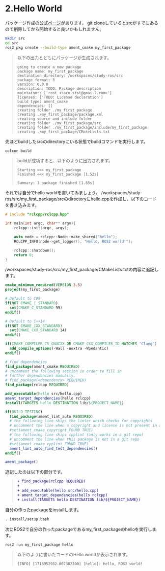 # 2.Hello World
パッケージ作成の[公式ページ](https://docs.ros.org/en/foxy/Tutorials/Beginner-Client-Libraries/Creating-Your-First-ROS2-Package.html)があります。
git cloneしているとsrcがすでにあるので削除してから開始すると良いかもしれません。

```sh
mkdir src
cd src
ros2 pkg create --build-type ament_cmake my_first_package
```
> 以下の出力とともにパッケージが生成されます。
> ```
> going to create a new package
> package name: my_first_package
> destination directory: /workspaces/study-ros/src
> package format: 3
> version: 0.0.0
> description: TODO: Package description
> maintainer: ['root <taro.stst@gmai.l.com>']
> licenses: ['TODO: License declaration']
> build type: ament_cmake
> dependencies: []
> creating folder ./my_first_package
> creating ./my_first_package/package.xml
> creating source and include folder
> creating folder ./my_first_package/src
> creating folder ./my_first_package/include/my_first_package
> creating ./my_first_package/CMakeLists.txt
> ```

先ほどbuildしたsrcのdirectoryにいる状態でbuildコマンドを実行します。
```bash
colcon build
```
> buildが成功すると、以下のように出力されます。
> ```
> Starting >>> my_first_package
> Finished <<< my_first_package [1.52s]                  
> 
> Summary: 1 package finished [1.85s]
> ```

それでは自分でhello worldを書いてみましょう。
/workspaces/study-ros/src/my_first_package/srcのdirectoryにhello.cppを作成し、以下のコードを書き込みます。

```cpp
# include "rclcpp/rclcpp.hpp"

int main(int argc, char** argv){
    rclcpp::init(argc, argv);

    auto node = rclcpp::Node::make_shared("hello");
    RCLCPP_INFO(node->get_logger(), "Hello, ROS2 world!");

    rclcpp::shutdown();
    return 0;
}
```

/workspaces/study-ros/src/my_first_package/CMakeLists.txtの内容に追記します。

```CMake
cmake_minimum_required(VERSION 3.5)
project(my_first_package)

# Default to C99
if(NOT CMAKE_C_STANDARD)
  set(CMAKE_C_STANDARD 99)
endif()

# Default to C++14
if(NOT CMAKE_CXX_STANDARD)
  set(CMAKE_CXX_STANDARD 14)
endif()

if(CMAKE_COMPILER_IS_GNUCXX OR CMAKE_CXX_COMPILER_ID MATCHES "Clang")
  add_compile_options(-Wall -Wextra -Wpedantic)
endif()

# find dependencies
find_package(ament_cmake REQUIRED)
# uncomment the following section in order to fill in
# further dependencies manually.
# find_package(<dependency> REQUIRED)
find_package(rclcpp REQUIRED)

add_executable(hello src/hello.cpp)
ament_target_dependencies(hello rclcpp)
install(TARGETS hello DESTINATION lib/${PROJECT_NAME})

if(BUILD_TESTING)
  find_package(ament_lint_auto REQUIRED)
  # the following line skips the linter which checks for copyrights
  # uncomment the line when a copyright and license is not present in all source files
  #set(ament_cmake_copyright_FOUND TRUE)
  # the following line skips cpplint (only works in a git repo)
  # uncomment the line when this package is not in a git repo
  #set(ament_cmake_cpplint_FOUND TRUE)
  ament_lint_auto_find_test_dependencies()
endif()

ament_package()
```

追記したのは以下の部分です。
> ```diff
> + find_package(rclcpp REQUIRED)
> + 
> + add_executable(hello src/hello.cpp)
> + ament_target_dependencies(hello rclcpp)
> + install(TARGETS hello DESTINATION lib/${PROJECT_NAME})
> ```

自分の作ったpackageをinstallします。
```bash
. install/setup.bash
```
次にROS2で自分の作ったpackageであるmy_first_packageのhelloを実行します。
```sh
ros2 run my_first_package hello
```
> 以下のように書いたコードのHello worldが表示されます。
> ```
> [INFO] [1718952982.607302300] [hello]: Hello, ROS2 world!
> ```